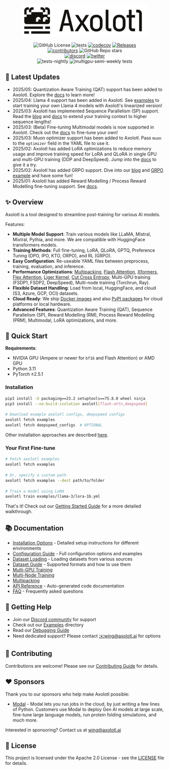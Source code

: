 <p align="center">
    <picture>
        <source media="(prefers-color-scheme: dark)" srcset="https://raw.githubusercontent.com/axolotl-ai-cloud/axolotl/887513285d98132142bf5db2a74eb5e0928787f1/image/axolotl_logo_digital_white.svg">
        <source media="(prefers-color-scheme: light)" srcset="https://raw.githubusercontent.com/axolotl-ai-cloud/axolotl/887513285d98132142bf5db2a74eb5e0928787f1/image/axolotl_logo_digital_black.svg">
        <img alt="Axolotl" src="https://raw.githubusercontent.com/axolotl-ai-cloud/axolotl/887513285d98132142bf5db2a74eb5e0928787f1/image/axolotl_logo_digital_black.svg" width="400" height="104" style="max-width: 100%;">
    </picture>
</p>

<p align="center">
    <img src="https://img.shields.io/github/license/axolotl-ai-cloud/axolotl.svg?color=blue" alt="GitHub License">
    <img src="https://github.com/axolotl-ai-cloud/axolotl/actions/workflows/tests.yml/badge.svg" alt="tests">
    <a href="https://codecov.io/gh/axolotl-ai-cloud/axolotl"><img src="https://codecov.io/gh/axolotl-ai-cloud/axolotl/branch/main/graph/badge.svg" alt="codecov"></a>
    <a href="https://github.com/axolotl-ai-cloud/axolotl/releases"><img src="https://img.shields.io/github/release/axolotl-ai-cloud/axolotl.svg" alt="Releases"></a>
    <br/>
    <a href="https://github.com/axolotl-ai-cloud/axolotl/graphs/contributors"><img src="https://img.shields.io/github/contributors-anon/axolotl-ai-cloud/axolotl?color=yellow&style=flat-square" alt="contributors" style="height: 20px;"></a>
    <img src="https://img.shields.io/github/stars/axolotl-ai-cloud/axolotl" alt="GitHub Repo stars">
    <br/>
    <a href="https://discord.com/invite/HhrNrHJPRb"><img src="https://img.shields.io/badge/discord-7289da.svg?style=flat-square&logo=discord" alt="discord" style="height: 20px;"></a>
    <a href="https://twitter.com/axolotl_ai"><img src="https://img.shields.io/twitter/follow/axolotl_ai?style=social" alt="twitter" style="height: 20px;"></a>
    <br/>
    <img src="https://github.com/axolotl-ai-cloud/axolotl/actions/workflows/tests-nightly.yml/badge.svg" alt="tests-nightly">
    <img src="https://github.com/axolotl-ai-cloud/axolotl/actions/workflows/multi-gpu-e2e.yml/badge.svg" alt="multigpu-semi-weekly tests">
</p>


## 🎉 Latest Updates

- 2025/05: Quantization Aware Training (QAT) support has been added to Axolotl. Explore the [docs](https://docs.axolotl.ai/docs/qat.html) to learn more!
- 2025/04: Llama 4 support has been added in Axolotl. See [examples](https://github.com/axolotl-ai-cloud/axolotl/tree/main/examples/llama-4) to start training your own Llama 4 models with Axolotl's linearized version!
- 2025/03: Axolotl has implemented Sequence Parallelism (SP) support. Read the [blog](https://huggingface.co/blog/axolotl-ai-co/long-context-with-sequence-parallelism-in-axolotl) and [docs](https://docs.axolotl.ai/docs/sequence_parallelism.html) to extend your training context to higher sequence lengths!
- 2025/03: (Beta) Fine-tuning Multimodal models is now supported in Axolotl. Check out the [docs](https://docs.axolotl.ai/docs/multimodal.html) to fine-tune your own!
- 2025/03: Muon optimizer support has been added to Axolotl. Pass `muon` to the `optimizer` field in the YAML file to use it.
- 2025/02: Axolotl has added LoRA optimizations to reduce memory usage and improve training speed for LoRA and QLoRA in single GPU and multi-GPU training (DDP and DeepSpeed). Jump into the [docs](https://docs.axolotl.ai/docs/lora_optims.html) to give it a try.
- 2025/02: Axolotl has added GRPO support. Dive into our [blog](https://huggingface.co/blog/axolotl-ai-co/training-llms-w-interpreter-feedback-wasm) and [GRPO example](https://github.com/axolotl-ai-cloud/grpo_code) and have some fun!
- 2025/01: Axolotl has added Reward Modelling / Process Reward Modelling fine-tuning support. See [docs](https://docs.axolotl.ai/docs/reward_modelling.html).

## ✨ Overview

Axolotl is a tool designed to streamline post-training for various AI models.

Features:

- **Multiple Model Support**: Train various models like LLaMA, Mistral, Mixtral, Pythia, and more. We are compatible with HuggingFace transformers models.
- **Training Methods**: Full fine-tuning, LoRA, QLoRA, GPTQ, Preference Tuning (DPO, IPO, KTO, ORPO), and RL (GRPO).
- **Easy Configuration**: Re-useable YAML files between preprocess, training, evaluation, and inference.
- **Performance Optimizations**: [Multipacking](https://docs.axolotl.ai/docs/multipack.html), [Flash Attention](https://github.com/Dao-AILab/flash-attention), [Xformers](https://github.com/facebookresearch/xformers), [Flex Attention](https://pytorch.org/blog/flexattention/), [Liger Kernel](https://github.com/linkedin/Liger-Kernel), [Cut Cross Entropy](https://github.com/apple/ml-cross-entropy/tree/main), Multi-GPU training (FSDP1, FSDP2, DeepSpeed), Multi-node training (Torchrun, Ray).
- **Flexible Dataset Handling**: Load from local, HuggingFace, and cloud (S3, Azure, GCP, OCI) datasets.
- **Cloud Ready**: We ship [Docker images](https://hub.docker.com/u/axolotlai) and also [PyPI packages](https://pypi.org/project/axolotl/) for cloud platforms or local hardware.
- **Advanced Features**: Quantization Aware Training (QAT), Sequence Parallelism (SP), Reward Modelling (RM), Process Reward Modelling (PRM), Multimodal, LoRA optimizations, and more.



## 🚀 Quick Start

**Requirements**:

- NVIDIA GPU (Ampere or newer for `bf16` and Flash Attention) or AMD GPU
- Python 3.11
- PyTorch ≥2.5.1

### Installation

```bash
pip3 install -U packaging==23.2 setuptools==75.8.0 wheel ninja
pip3 install --no-build-isolation axolotl[flash-attn,deepspeed]

# Download example axolotl configs, deepspeed configs
axolotl fetch examples
axolotl fetch deepspeed_configs  # OPTIONAL
```

Other installation approaches are described [here](https://docs.axolotl.ai/docs/installation.html).

### Your First Fine-tune

```bash
# Fetch axolotl examples
axolotl fetch examples

# Or, specify a custom path
axolotl fetch examples --dest path/to/folder

# Train a model using LoRA
axolotl train examples/llama-3/lora-1b.yml
```

That's it! Check out our [Getting Started Guide](https://docs.axolotl.ai/docs/getting-started.html) for a more detailed walkthrough.


## 📚 Documentation

- [Installation Options](https://docs.axolotl.ai/docs/installation.html) - Detailed setup instructions for different environments
- [Configuration Guide](https://docs.axolotl.ai/docs/config.html) - Full configuration options and examples
- [Dataset Loading](https://docs.axolotl.ai/docs/dataset_loading.html) - Loading datasets from various sources
- [Dataset Guide](https://docs.axolotl.ai/docs/dataset-formats/) - Supported formats and how to use them
- [Multi-GPU Training](https://docs.axolotl.ai/docs/multi-gpu.html)
- [Multi-Node Training](https://docs.axolotl.ai/docs/multi-node.html)
- [Multipacking](https://docs.axolotl.ai/docs/multipack.html)
- [API Reference](https://docs.axolotl.ai/docs/api/) - Auto-generated code documentation
- [FAQ](https://docs.axolotl.ai/docs/faq.html) - Frequently asked questions

## 🤝 Getting Help

- Join our [Discord community](https://discord.gg/HhrNrHJPRb) for support
- Check out our [Examples](https://github.com/axolotl-ai-cloud/axolotl/tree/main/examples/) directory
- Read our [Debugging Guide](https://docs.axolotl.ai/docs/debugging.html)
- Need dedicated support? Please contact [✉️wing@axolotl.ai](mailto:wing@axolotl.ai) for options

## 🌟 Contributing

Contributions are welcome! Please see our [Contributing Guide](https://github.com/axolotl-ai-cloud/axolotl/blob/main/.github/CONTRIBUTING.md) for details.

## ❤️ Sponsors

Thank you to our sponsors who help make Axolotl possible:

- [Modal](https://www.modal.com?utm_source=github&utm_medium=github&utm_campaign=axolotl) - Modal lets you run
jobs in the cloud, by just writing a few lines of Python. Customers use Modal to deploy Gen AI models at large scale,
fine-tune large language models, run protein folding simulations, and much more.

Interested in sponsoring? Contact us at [wing@axolotl.ai](mailto:wing@axolotl.ai)

## 📜 License

This project is licensed under the Apache 2.0 License - see the [LICENSE](LICENSE) file for details.
